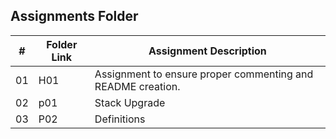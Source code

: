 ##  Assignments Folder

|   #   | Folder Link | Assignment Description |
| :---: | ----------- | ---------------------- |
|  01   |     H01     |  Assignment to ensure proper commenting and README creation.      |
|  02   |     p01     |  Stack Upgrade  |
|  03   |     P02     |  Definitions  |
